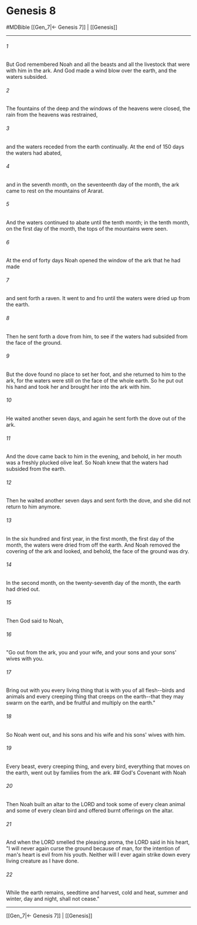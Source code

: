 # Genesis 8
#MDBible
[[Gen_7|← Genesis 7]] | [[Genesis]]

***

###### 1 

But God remembered Noah and all the beasts and all the livestock that were with him in the ark. And God made a wind blow over the earth, and the waters subsided. 

###### 2 

The fountains of the deep and the windows of the heavens were closed, the rain from the heavens was restrained, 

###### 3 

and the waters receded from the earth continually. At the end of 150 days the waters had abated, 

###### 4 

and in the seventh month, on the seventeenth day of the month, the ark came to rest on the mountains of Ararat. 

###### 5 

And the waters continued to abate until the tenth month; in the tenth month, on the first day of the month, the tops of the mountains were seen. 

###### 6 

At the end of forty days Noah opened the window of the ark that he had made 

###### 7 

and sent forth a raven. It went to and fro until the waters were dried up from the earth. 

###### 8 

Then he sent forth a dove from him, to see if the waters had subsided from the face of the ground. 

###### 9 

But the dove found no place to set her foot, and she returned to him to the ark, for the waters were still on the face of the whole earth. So he put out his hand and took her and brought her into the ark with him. 

###### 10 

He waited another seven days, and again he sent forth the dove out of the ark. 

###### 11 

And the dove came back to him in the evening, and behold, in her mouth was a freshly plucked olive leaf. So Noah knew that the waters had subsided from the earth. 

###### 12 

Then he waited another seven days and sent forth the dove, and she did not return to him anymore. 

###### 13 

In the six hundred and first year, in the first month, the first day of the month, the waters were dried from off the earth. And Noah removed the covering of the ark and looked, and behold, the face of the ground was dry. 

###### 14 

In the second month, on the twenty-seventh day of the month, the earth had dried out. 

###### 15 

Then God said to Noah, 

###### 16 

"Go out from the ark, you and your wife, and your sons and your sons' wives with you. 

###### 17 

Bring out with you every living thing that is with you of all flesh--birds and animals and every creeping thing that creeps on the earth--that they may swarm on the earth, and be fruitful and multiply on the earth." 

###### 18 

So Noah went out, and his sons and his wife and his sons' wives with him. 

###### 19 

Every beast, every creeping thing, and every bird, everything that moves on the earth, went out by families from the ark. ## God's Covenant with Noah 

###### 20 

Then Noah built an altar to the LORD and took some of every clean animal and some of every clean bird and offered burnt offerings on the altar. 

###### 21 

And when the LORD smelled the pleasing aroma, the LORD said in his heart, "I will never again curse the ground because of man, for the intention of man's heart is evil from his youth. Neither will I ever again strike down every living creature as I have done. 

###### 22 

While the earth remains, seedtime and harvest, cold and heat, summer and winter, day and night, shall not cease." 

***

[[Gen_7|← Genesis 7]] | [[Genesis]]
